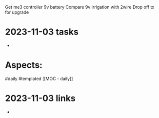 Get me3 controller
9v battery
Compare 9v irrigation  with 2wire
Drop off tx for upgrade

# 2023-11-03 tasks

- 

# Aspects:
#daily #templated
[[MOC - daily]]

# 2023-11-03 links
- 


